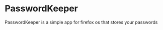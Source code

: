 PasswordKeeper
==============

PasswordKeeper is a simple app for firefox os that stores your passwords
